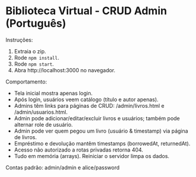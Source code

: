 # Biblioteca Virtual - CRUD Admin (Português)

Instruções:

1. Extraia o zip.
2. Rode `npm install`.
3. Rode `npm start`.
4. Abra http://localhost:3000 no navegador.

Comportamento:
- Tela inicial mostra apenas login.
- Após login, usuários veem catálogo (título e autor apenas).
- Admins têm links para páginas de CRUD: /admin/livros.html e /admin/usuarios.html.
- Admin pode adicionar/editar/excluir livros e usuários; também pode alternar role de usuário.
- Admin pode ver quem pegou um livro (usuário & timestamp) via página de livros.
- Empréstimo e devolução mantêm timestamps (borrowedAt, returnedAt).
- Acesso não autorizado a rotas privadas retorna 404.
- Tudo em memória (arrays). Reiniciar o servidor limpa os dados.

Contas padrão: admin/admin e alice/password
